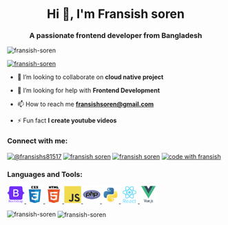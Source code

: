 <h1 align="center">Hi 👋, I'm Fransish soren</h1>
<h3 align="center">A passionate frontend developer from Bangladesh</h3>

<p align="left"> <img src="https://komarev.com/ghpvc/?username=fransish-soren&label=Profile%20views&color=0e75b6&style=flat" alt="fransish-soren" /> </p>

<p align="left"> <a href="https://github.com/ryo-ma/github-profile-trophy"><img src="https://github-profile-trophy.vercel.app/?username=fransish-soren" alt="fransish-soren" /></a> </p>

- 👯 I’m looking to collaborate on **cloud native project**

- 🤝 I’m looking for help with **Frontend Development**

- 📫 How to reach me **fransishsoren@gmail.com**

- ⚡ Fun fact **I create youtube videos**

<h3 align="left">Connect with me:</h3>
<p align="left">
<a href="https://twitter.com/@fransishs81517" target="blank"><img align="center" src="https://raw.githubusercontent.com/rahuldkjain/github-profile-readme-generator/master/src/images/icons/Social/twitter.svg" alt="@fransishs81517" height="30" width="40" /></a>
<a href="https://linkedin.com/in/fransish soren" target="blank"><img align="center" src="https://raw.githubusercontent.com/rahuldkjain/github-profile-readme-generator/master/src/images/icons/Social/linked-in-alt.svg" alt="fransish soren" height="30" width="40" /></a>
<a href="https://fb.com/fransish soren" target="blank"><img align="center" src="https://raw.githubusercontent.com/rahuldkjain/github-profile-readme-generator/master/src/images/icons/Social/facebook.svg" alt="fransish soren" height="30" width="40" /></a>
<a href="https://www.youtube.com/c/code with fransish" target="blank"><img align="center" src="https://raw.githubusercontent.com/rahuldkjain/github-profile-readme-generator/master/src/images/icons/Social/youtube.svg" alt="code with fransish" height="30" width="40" /></a>
</p>

<h3 align="left">Languages and Tools:</h3>
<p align="left"> <a href="https://getbootstrap.com" target="_blank" rel="noreferrer"> <img src="https://raw.githubusercontent.com/devicons/devicon/master/icons/bootstrap/bootstrap-plain-wordmark.svg" alt="bootstrap" width="40" height="40"/> </a> <a href="https://www.w3schools.com/css/" target="_blank" rel="noreferrer"> <img src="https://raw.githubusercontent.com/devicons/devicon/master/icons/css3/css3-original-wordmark.svg" alt="css3" width="40" height="40"/> </a> <a href="https://www.w3.org/html/" target="_blank" rel="noreferrer"> <img src="https://raw.githubusercontent.com/devicons/devicon/master/icons/html5/html5-original-wordmark.svg" alt="html5" width="40" height="40"/> </a> <a href="https://developer.mozilla.org/en-US/docs/Web/JavaScript" target="_blank" rel="noreferrer"> <img src="https://raw.githubusercontent.com/devicons/devicon/master/icons/javascript/javascript-original.svg" alt="javascript" width="40" height="40"/> </a> <a href="https://www.php.net" target="_blank" rel="noreferrer"> <img src="https://raw.githubusercontent.com/devicons/devicon/master/icons/php/php-original.svg" alt="php" width="40" height="40"/> </a> <a href="https://www.python.org" target="_blank" rel="noreferrer"> <img src="https://raw.githubusercontent.com/devicons/devicon/master/icons/python/python-original.svg" alt="python" width="40" height="40"/> </a> <a href="https://reactjs.org/" target="_blank" rel="noreferrer"> <img src="https://raw.githubusercontent.com/devicons/devicon/master/icons/react/react-original-wordmark.svg" alt="react" width="40" height="40"/> </a> <a href="https://vuejs.org/" target="_blank" rel="noreferrer"> <img src="https://raw.githubusercontent.com/devicons/devicon/master/icons/vuejs/vuejs-original-wordmark.svg" alt="vuejs" width="40" height="40"/> </a> </p>

<p><img align="left" src="https://github-readme-stats.vercel.app/api/top-langs?username=fransish-soren&show_icons=true&locale=en&layout=compact" alt="fransish-soren" /></p>

<p>&nbsp;<img align="center" src="https://github-readme-stats.vercel.app/api?username=fransish-soren&show_icons=true&locale=en" alt="fransish-soren" /></p>
